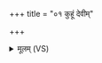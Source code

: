 +++
title = "०१ कुहूं देवीम्"

+++
<details><summary>मूलम् (VS)</summary>

कु॒हूं दे॒वीं सु॒कृतं॑ विद्म॒नाप॑सम॒स्मिन्य॒ज्ञे सु॒हवा॑ जोहवीमि।  
सा नो॑ र॒यिं वि॒श्ववा॑रं॒ नि य॑च्छा॒द्ददा॑तु वी॒रं श॒तदा॑यमु॒क्थ्य᳡म् ॥
</details>
